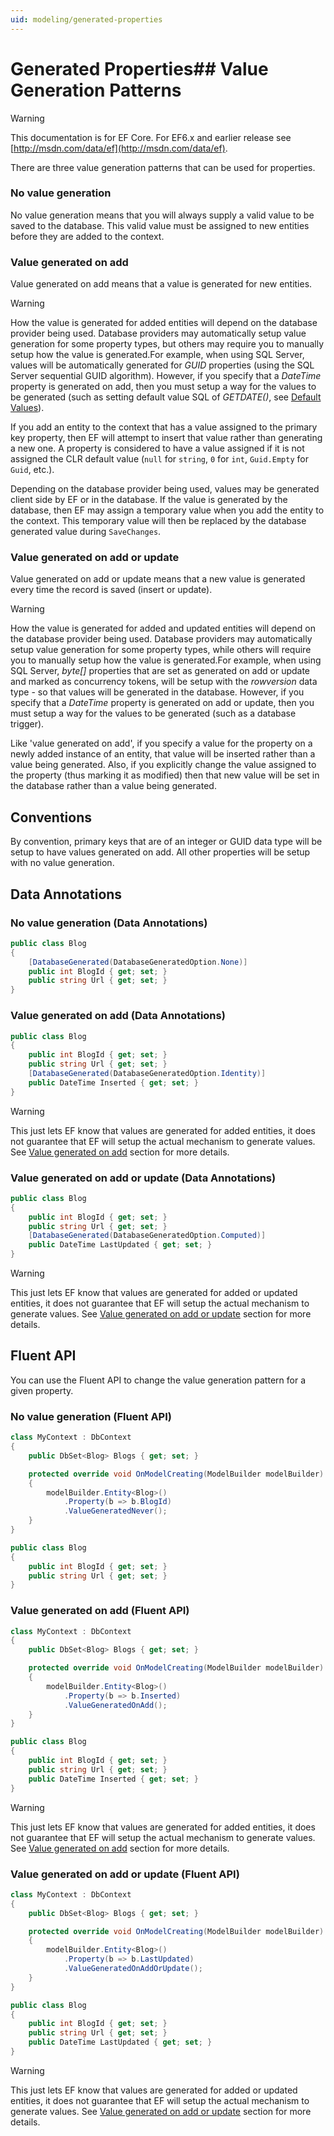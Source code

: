 ```yaml
---
uid: modeling/generated-properties
---
```

# Generated Properties## Value Generation Patterns

> [!WARNING]
> This documentation is for EF Core. For EF6.x and earlier release see [http://msdn.com/data/ef](http://msdn.com/data/ef).

There are three value generation patterns that can be used for properties.

### No value generation

No value generation means that you will always supply a valid value to be saved to the database. This valid value must be assigned to new entities before they are added to the context.

### Value generated on add

Value generated on add means that a value is generated for new entities.

> [!WARNING]
> How the value is generated for added entities will depend on the database provider being used. Database providers may automatically setup value generation for some property types, but others may require you to manually setup how the value is generated.For example, when using SQL Server, values will be automatically generated for *GUID* properties (using the SQL Server sequential GUID algorithm). However, if you specify that a *DateTime* property is generated on add, then you must setup a way for the values to be generated (such as setting default value SQL of *GETDATE()*, see [Default Values](relational/default-values.md)).

If you add an entity to the context that has a value assigned to the primary key property, then EF will attempt to insert that value rather than generating a new one. A property is considered to have a value assigned if it is not assigned the CLR default value (`null` for `string`, `0` for `int`, `Guid.Empty` for `Guid`, etc.).

Depending on the database provider being used, values may be generated client side by EF or in the database. If the value is generated by the database, then EF may assign a temporary value when you add the entity to the context. This temporary value will then be replaced by the database generated value during `SaveChanges`.

### Value generated on add or update

Value generated on add or update means that a new value is generated every time the record is saved (insert or update).

> [!WARNING]
> How the value is generated for added and updated entities will depend on the database provider being used. Database providers may automatically setup value generation for some property types, while others will require you to manually setup how the value is generated.For example, when using SQL Server, *byte[]* properties that are set as generated on add or update and marked as concurrency tokens, will be setup with the *rowversion* data type - so that values will be generated in the database. However, if you specify that a *DateTime* property is generated on add or update, then you must setup a way for the values to be generated (such as a database trigger).

Like 'value generated on add', if you specify a value for the property on a newly added instance of an entity, that value will be inserted rather than a value being generated. Also, if you explicitly change the value assigned to the property (thus marking it as modified) then that new value will be set in the database rather than a value being generated.

## Conventions

By convention, primary keys that are of an integer or GUID data type will be setup to have values generated on add. All other properties will be setup with no value generation.

## Data Annotations

### No value generation (Data Annotations)

<!-- [!code-csharp[Main](samples/Modeling/DataAnnotations/Samples/ValueGeneratedNever.cs?highlight=3)] -->
````csharp
public class Blog
{
    [DatabaseGenerated(DatabaseGeneratedOption.None)]
    public int BlogId { get; set; }
    public string Url { get; set; }
}
````

### Value generated on add (Data Annotations)

<!-- [!code-csharp[Main](samples/Modeling/DataAnnotations/Samples/ValueGeneratedOnAdd.cs?highlight=5)] -->
````csharp
public class Blog
{
    public int BlogId { get; set; }
    public string Url { get; set; }
    [DatabaseGenerated(DatabaseGeneratedOption.Identity)]
    public DateTime Inserted { get; set; }
}
````

> [!WARNING]
> This just lets EF know that values are generated for added entities, it does not guarantee that EF will setup the actual mechanism to generate values. See [Value generated on add](#value-generated-on-add) section for more details.

### Value generated on add or update (Data Annotations)

<!-- [!code-csharp[Main](samples/Modeling/DataAnnotations/Samples/ValueGeneratedOnAddOrUpdate.cs?highlight=5)] -->
````csharp
public class Blog
{
    public int BlogId { get; set; }
    public string Url { get; set; }
    [DatabaseGenerated(DatabaseGeneratedOption.Computed)]
    public DateTime LastUpdated { get; set; }
}
````

> [!WARNING]
> This just lets EF know that values are generated for added or updated entities, it does not guarantee that EF will setup the actual mechanism to generate values. See [Value generated on add or update](#value-generated-on-add-or-update) section for more details.

## Fluent API

You can use the Fluent API to change the value generation pattern for a given property.

### No value generation (Fluent API)

<!-- [!code-csharp[Main](samples/Modeling/FluentAPI/Samples/ValueGeneratedNever.cs?highlight=7,8,9)] -->
````csharp
class MyContext : DbContext
{
    public DbSet<Blog> Blogs { get; set; }

    protected override void OnModelCreating(ModelBuilder modelBuilder)
    {
        modelBuilder.Entity<Blog>()
            .Property(b => b.BlogId)
            .ValueGeneratedNever();
    }
}

public class Blog
{
    public int BlogId { get; set; }
    public string Url { get; set; }
}
````

### Value generated on add (Fluent API)

<!-- [!code-csharp[Main](samples/Modeling/FluentAPI/Samples/ValueGeneratedOnAdd.cs?highlight=7,8,9)] -->
````csharp
class MyContext : DbContext
{
    public DbSet<Blog> Blogs { get; set; }

    protected override void OnModelCreating(ModelBuilder modelBuilder)
    {
        modelBuilder.Entity<Blog>()
            .Property(b => b.Inserted)
            .ValueGeneratedOnAdd();
    }
}

public class Blog
{
    public int BlogId { get; set; }
    public string Url { get; set; }
    public DateTime Inserted { get; set; }
}
````

> [!WARNING]
> This just lets EF know that values are generated for added entities, it does not guarantee that EF will setup the actual mechanism to generate values. See [Value generated on add](#value-generated-on-add) section for more details.

### Value generated on add or update (Fluent API)

<!-- [!code-csharp[Main](samples/Modeling/FluentAPI/Samples/ValueGeneratedOnAddOrUpdate.cs?highlight=7,8,9)] -->
````csharp
class MyContext : DbContext
{
    public DbSet<Blog> Blogs { get; set; }

    protected override void OnModelCreating(ModelBuilder modelBuilder)
    {
        modelBuilder.Entity<Blog>()
            .Property(b => b.LastUpdated)
            .ValueGeneratedOnAddOrUpdate();
    }
}

public class Blog
{
    public int BlogId { get; set; }
    public string Url { get; set; }
    public DateTime LastUpdated { get; set; }
}
````

> [!WARNING]
> This just lets EF know that values are generated for added or updated entities, it does not guarantee that EF will setup the actual mechanism to generate values. See [Value generated on add or update](#value-generated-on-add-or-update) section for more details.
